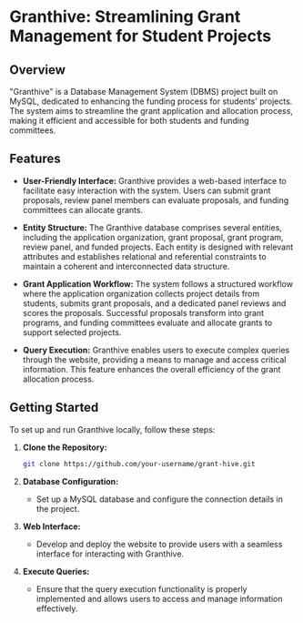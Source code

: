 # Granthive: Streamlining Grant Management for Student Projects

## Overview

"Granthive" is a Database Management System (DBMS) project built on MySQL, dedicated to enhancing the funding process for students' projects. The system aims to streamline the grant application and allocation process, making it efficient and accessible for both students and funding committees.

## Features

- **User-Friendly Interface:** Granthive provides a web-based interface to facilitate easy interaction with the system. Users can submit grant proposals, review panel members can evaluate proposals, and funding committees can allocate grants.

- **Entity Structure:** The Granthive database comprises several entities, including the application organization, grant proposal, grant program, review panel, and funded projects. Each entity is designed with relevant attributes and establishes relational and referential constraints to maintain a coherent and interconnected data structure.

- **Grant Application Workflow:** The system follows a structured workflow where the application organization collects project details from students, submits grant proposals, and a dedicated panel reviews and scores the proposals. Successful proposals transform into grant programs, and funding committees evaluate and allocate grants to support selected projects.

- **Query Execution:** Granthive enables users to execute complex queries through the website, providing a means to manage and access critical information. This feature enhances the overall efficiency of the grant allocation process.

## Getting Started

To set up and run Granthive locally, follow these steps:

1. **Clone the Repository:**
   ```bash
   git clone https://github.com/your-username/grant-hive.git
   ```

2. **Database Configuration:**
   - Set up a MySQL database and configure the connection details in the project.

3. **Web Interface:**
   - Develop and deploy the website to provide users with a seamless interface for interacting with Granthive.

4. **Execute Queries:**
   - Ensure that the query execution functionality is properly implemented and allows users to access and manage information effectively.

